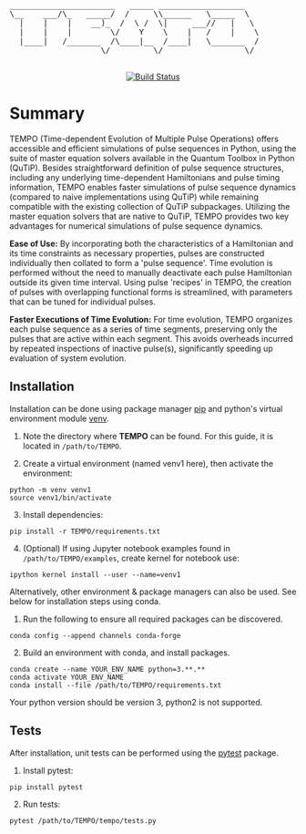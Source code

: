 <!-- PROJECT LOGO -->
<p align="center">
  <pre>
______________________   _____ __________________   
\__    ___/\_   _____/  /     \\______   \_____  \  
  |    |    |    __)_  /  \ /  \|     ___//   |   \ 
  |    |    |        \/    Y    \    |   /    |    \
  |____|   /_______  /\____|__  /____|   \_______  /
                   \/         \/                 \/                                   
  </pre>


<!-- Badges -->
<p align="center">
  <a href="https://github.com/hakalasonja/tempo/actions/workflows/test.yml">
    <img src="https://github.com/hakalasonja/tempo/actions/workflows/test.yml/badge.svg" alt="Build Status">
  </a>
</p>


# Summary

TEMPO (Time-dependent Evolution of Multiple Pulse Operations) offers accessible and efficient simulations of pulse sequences in Python, using the suite of master equation solvers available in the Quantum Toolbox in Python (QuTiP). 
Besides straightforward definition of pulse sequence structures, including any underlying time-dependent Hamiltonians and pulse timing information, TEMPO enables faster simulations of pulse sequence dynamics (compared to naive implementations using QuTiP) while remaining compatible with the existing collection of QuTiP subpackages. Utilizing the master equation solvers that are native to QuTiP, TEMPO provides two key advantages for numerical simulations of pulse sequence dynamics.


**Ease of Use:** By incorporating both the characteristics of a Hamiltonian and its time constraints as necessary properties, pulses are constructed individually then collated to form a 'pulse sequence'. 
Time evolution is performed without the need to manually deactivate each pulse Hamiltonian outside its given time interval.
Using pulse 'recipes' in TEMPO, the creation of pulses with overlapping functional forms is streamlined, with parameters that can be tuned for individual pulses.

**Faster Executions of Time Evolution:** 
For time evolution, TEMPO organizes each pulse sequence as a series of time segments, preserving only the pulses that are active within each segment.
This avoids overheads incurred by repeated inspections of inactive pulse(s), significantly speeding up evaluation of system evolution.



## Installation


Installation can be done using package manager [pip](https://pip.pypa.io/en/stable/) and python's virtual environment module [venv](https://docs.python.org/3/library/venv.html).


1. Note the directory where **TEMPO** can be found. For this guide, it is located in ``/path/to/TEMPO``.

2. Create a virtual environment (named venv1 here), then activate the environment:
```
python -m venv venv1
source venv1/bin/activate
```
3. Install dependencies:
```
pip install -r TEMPO/requirements.txt
```
4. (Optional) If using Jupyter notebook examples found in `/path/to/TEMPO/examples`, create kernel for notebook use:
```
ipython kernel install --user --name=venv1
```


Alternatively, other environment & package managers can also be used. See below for installation steps using conda.

1. Run the following to ensure all required packages can be discovered. 
```
conda config --append channels conda-forge
```
2. Build an environment with conda, and install packages.
```
conda create --name YOUR_ENV_NAME python=3.**.**
conda activate YOUR_ENV_NAME
conda install --file /path/to/TEMPO/requirements.txt
```
Your python version should be version 3, python2 is not supported. 



## Tests

After installation, unit tests can be performed using the [pytest](https://docs.pytest.org/en/stable/) package.

1. Install pytest:
```
pip install pytest
```

2. Run tests:
```
pytest /path/to/TEMPO/tempo/tests.py

```

    

